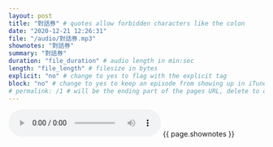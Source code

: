 ```yaml
---
layout: post
title: "對話券" # quotes allow forbidden characters like the colon
date: "2020-12-21 12:26:31"
file: "/audio/對話券.mp3"
shownotes: "對話券"
summary: "對話券"
duration: "file_duration" # audio length in min:sec
length: "file_length" # filesize in bytes
explicit: "no" # change to yes to flag with the explicit tag
block: "no" # change to yes to keep an episode from showing up in iTunes
# permalink: /1 # will be the ending part of the pages URL, delete to default to the title
---
```


<audio controls>
<source src="{{site.url}}{{site.baseurl}}{{ page.file }}" type="audio/x-mp3">
Your browser does not support the audio element.
</audio>
{{ page.shownotes }}
